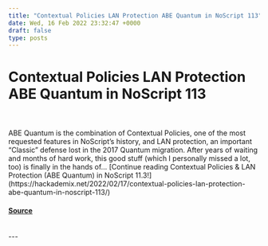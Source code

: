 ```yaml
---
title: "Contextual Policies LAN Protection ABE Quantum in NoScript 113"
date: Wed, 16 Feb 2022 23:32:47 +0000
draft: false
type: posts
---
```

# Contextual Policies LAN Protection ABE Quantum in NoScript 113

<br/>

<br/>
ABE Quantum is the combination of Contextual Policies, one of the most requested features in NoScript’s history, and LAN protection, an important “Classic” defense lost in the 2017 Quantum migration. After years of waiting and months of hard work, this good stuff (which I personally missed a lot, too) is finally in the hands of… [Continue reading Contextual Policies & LAN Protection (ABE Quantum) in NoScript 11.3!](https://hackademix.net/2022/02/17/contextual-policies-lan-protection-abe-quantum-in-noscript-113/)

#### [Source](https://hackademix.net/2022/02/17/contextual-policies-lan-protection-abe-quantum-in-noscript-113/)

<br/>
---
